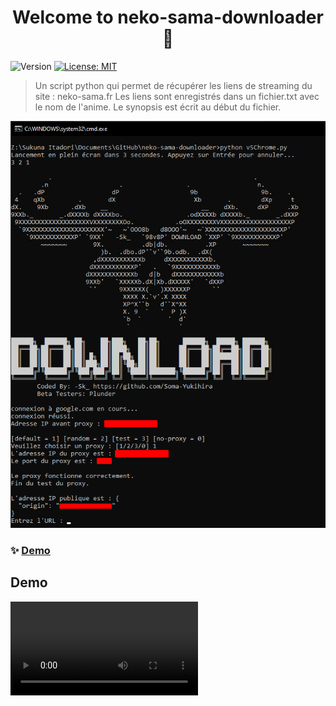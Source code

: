 <h1 align="center">Welcome to neko-sama-downloader 👋</h1>
<p>
  <img alt="Version" src="https://img.shields.io/badge/version-1.0.0-blue.svg?cacheSeconds=2592000" />
  <a href="https://github.com/Soma-Yukihira/neko-sama-downloader/blob/main/LICENSE" target="_blank">
    <img alt="License: MIT" src="https://img.shields.io/badge/License-MIT-yellow.svg" />
  </a>
</p>

> Un script python qui permet de récupérer les liens de streaming du site : neko-sama.fr Les liens sont enregistrés dans un fichier.txt avec le nom de l'anime. Le synopsis est écrit au début du fichier.

<img alt="neko-sama-downloader" src="download.png"/>

### ✨ [Demo](https://github.com/Soma-Yukihira/neko-sama-downloader/blob/main/download.png)

## Demo
<video src='demo.mp4' />

## ⚡Install

```sh
pip install -r requirements.txt
```

## 🚀Usage

```sh
python v5Chrome.py
```

## 🌪Stop Script

```sh
Ctrl + C
```

## 🚀Author

👤 **-Sk_**

* Website: https://github.com/Soma-Yukihira
* Github: [@Soma-Yukihira](https://github.com/Soma-Yukihira)

## 🤝 Contributing

Contributions, issues and feature requests are welcome!<br />Feel free to check [issues page](https://github.com/Soma-Yukihira/neko-sama-downloader/issues). 

## Show your support

Give a ⭐️ if this project helped you!

## 📝 License

Copyright © 2023 [-Sk_](https://github.com/Soma-Yukihira).<br />
This project is [MIT](https://github.com/Soma-Yukihira/neko-sama-downloader/blob/main/LICENSE) licensed.

